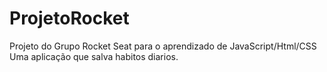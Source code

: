 # ProjetoRocket
Projeto do Grupo Rocket Seat para o aprendizado de JavaScript/Html/CSS
Uma aplicação que salva habitos diarios.
